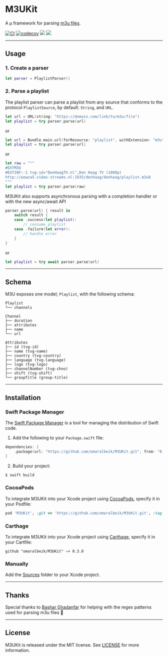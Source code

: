 # M3UKit

A µ framework for parsing [m3u files](https://en.wikipedia.org/wiki/M3U).

[![CI](https://github.com/omaralbeik/M3UKit/workflows/M3UKit/badge.svg)](https://github.com/omaralbeik/M3UKit/actions)
[![codecov](https://codecov.io/gh/omaralbeik/M3UKit/branch/main/graph/badge.svg?token=W42K82OT7M)](https://codecov.io/gh/omaralbeik/M3UKit)
[![](https://img.shields.io/endpoint?url=https%3A%2F%2Fswiftpackageindex.com%2Fapi%2Fpackages%2Fomaralbeik%2FM3UKit%2Fbadge%3Ftype%3Dswift-versions)](https://swiftpackageindex.com/omaralbeik/M3UKit)
[![](https://img.shields.io/endpoint?url=https%3A%2F%2Fswiftpackageindex.com%2Fapi%2Fpackages%2Fomaralbeik%2FM3UKit%2Fbadge%3Ftype%3Dplatforms)](https://swiftpackageindex.com/omaralbeik/M3UKit)

---

## Usage

### 1. Create a parser

```swift
let parser = PlaylistParser()
```

### 2. Parse a playlist

The playlist parser can parse a playlist from any source that conforms to the protocol `PlaylistSource`, by default: `String`, and `URL`.

```swift
let url = URL(string: "https://domain.com/link/to/m3u/file")
let playlist = try parser.parse(url)
```

or

```swift
let url = Bundle.main.url(forResource: "playlist", withExtension: "m3u")!
let playlist = try parser.parse(url)
```

or

```swift
let raw = """
#EXTM3U
#EXTINF:-1 tvg-id="DenHaagTV.nl",Den Haag TV (1080p)
http://wowza5.video-streams.nl:1935/denhaag/denhaag/playlist.m3u8
"""
let playlist = try parser.parse(raw)
```

M3UKit also supports asynchronous parsing with a completion handler or with the new async/await API

```swift
parser.parse(url) { result in
    switch result {
    case .success(let playlist):
        // consume playlist
    case .failure(let error):
        // handle error
    }
}
```

or

```swift
let playlist = try await parser.parse(url)
```

---

## Schema

M3U exposes one model; `Playlist`, with the following schema:

```
Playlist
└── channels
```

```
Channel
├── duration
├── attributes
├── name
└── url
```

```
Attributes
├── id (tvg-id)
├── name (tvg-name)
├── country (tvg-country)
├── language (tvg-language)
├── logo (tvg-logo)
├── channelNumber (tvg-chno)
├── shift (tvg-shift)
└── groupTitle (group-title)
```

---

## Installation

### Swift Package Manager

The [Swift Package Manager](https://swift.org/package-manager/) is a tool for managing the distribution of Swift code.

1. Add the following to your `Package.swift` file:

```swift
dependencies: [
    .package(url: "https://github.com/omaralbeik/M3UKit.git", from: "0.3.0")
]
```

2. Build your project:

```sh
$ swift build
```

### CocoaPods

To integrate M3UKit into your Xcode project using [CocoaPods](https://cocoapods.org), specify it in your Podfile:

```rb
pod 'M3UKit', :git => 'https://github.com/omaralbeik/M3UKit.git', :tag => '0.3.0'
```

### Carthage

To integrate M3UKit into your Xcode project using [Carthage](https://github.com/Carthage/Carthage), specify it in your Cartfile:

```
github "omaralbeik/M3UKit" ~> 0.3.0
```

### Manually

Add the [Sources](https://github.com/omaralbeik/M3UKit/tree/main/Sources) folder to your Xcode project.

---

## Thanks

Special thanks to [Bashar Ghadanfar](https://github.com/lionbytes) for helping with the regex patterns used for parsing m3u files 👏

---

## License

M3UKit is released under the MIT license. See [LICENSE](https://github.com/omaralbeik/M3UKit/blob/main/LICENSE) for more information.

